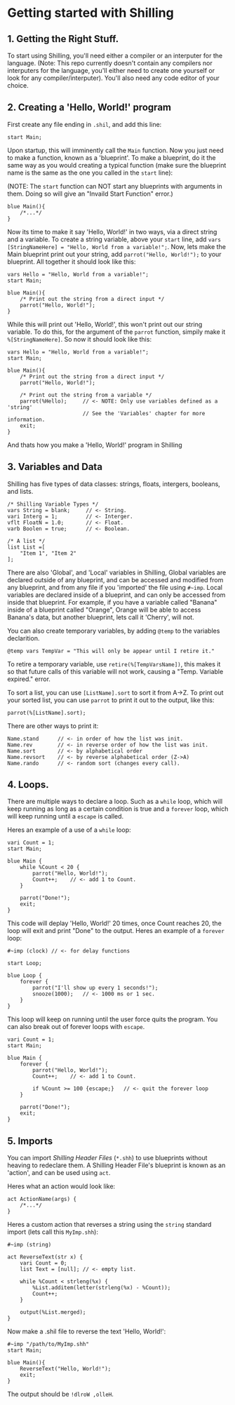 # Getting started with Shilling
## 1. Getting the Right Stuff.
To start using Shilling, you'll need either a compiler or an interputer for the language. (Note: This repo currently doesn't contain any compilers nor interputers for the language, you'll either need to create one yourself or look for any compiler/interputer). You'll also need any code editor of your choice.

## 2. Creating a 'Hello, World!' program
First create any file ending in `.shil`, and add this line:
```
start Main;
```
Upon startup, this will imminently call the `Main` function. Now you just need to make a function, known as a 'blueprint'. To make a blueprint, do it the same way as you would creating a typical function (make sure the blueprint name is the same as the one you called in the `start` line):

(NOTE: The `start` function can NOT start any blueprints with arguments in them. Doing so will give an "Invaild Start Function" error.)
```
blue Main(){
    /*...*/
}
```
Now its time to make it say 'Hello, World!' in two ways, via a direct string and a variable. To create a string variable, above your `start` line, add `vars [StringNameHere] = "Hello, World from a variable!";`. Now, lets make the Main blueprint print out your string, add `parrot("Hello, World!");` to your blueprint. All together it should look like this:
```
vars Hello = "Hello, World from a variable!";
start Main;

blue Main(){
    /* Print out the string from a direct input */
    parrot("Hello, World!");
}
```
While this will print out 'Hello, World!', this won't print out our string variable. To do this, for the argument of the `parrot` function, simpily make it `%[StringNameHere]`. So now it should look like this:
```
vars Hello = "Hello, World from a variable!";
start Main;

blue Main(){
    /* Print out the string from a direct input */
    parrot("Hello, World!");

    /* Print out the string from a variable */
    parrot(%Hello);     // <- NOTE: Only use variables defined as a 'string'
                        // See the 'Variables' chapter for more information.
    exit;
}
```

And thats how you make a 'Hello, World!' program in Shilling
## 3. Variables and Data
Shilling has five types of data classes: strings, floats, intergers, booleans, and lists.
```
/* Shilling Variable Types */
vars String = blank;     // <- String.
vari Interg = 1;         // <- Interger.
vflt FloatN = 1.0;       // <- Float.
varb Boolen = true;      // <- Boolean.

/* A list */
list List =[
    "Item 1", "Item 2"
];
```
There are also 'Global', and 'Local' variables in Shilling, Global variables are declared outside of any blueprint, and can be accessed and modified from any blueprint, and from any file if you 'imported' the file using `#~imp`. Local variables are declared inside of a blueprint, and can only be accessed from inside that blueprint. For example, if you have a variable called "Banana" inside of a blueprint called "Orange", Orange will be able to access Banana's data, but another blueprint, lets call it 'Cherry', will not.

You can also create temporary variables, by adding `@temp` to the variables declarition.
```
@temp vars TempVar = "This will only be appear until I retire it."
```

To retire a temporary variable, use `retire(%[TempVarsName])`, this makes it so that future calls of this variable will not work, causing a "Temp. Variable expired." error.

To sort a list, you can use `[ListName].sort` to sort it from A&#8594;Z. To print out your sorted list, you can use `parrot` to print it out to the output, like this:
```
parrot(%[ListName].sort);
```
There are other ways to print it:
```
Name.stand      // <- in order of how the list was init.
Name.rev        // <- in reverse order of how the list was init.
Name.sort       // <- by alphabetical order
Name.revsort    // <- by reverse alphabetical order (Z->A)
Name.rando      // <- random sort (changes every call).
```

## 4. Loops.
There are multiple ways to declare a loop. Such as a `while` loop, which will keep running as long as a certain condition is true and a `forever` loop, which will keep running until a `escape` is called.

Heres an example of a use of a `while` loop:
```
vari Count = 1;
start Main;

blue Main {
    while %Count < 20 {
        parrot("Hello, World!");
        Count++;    // <- add 1 to Count.
    }

    parrot("Done!");
    exit;
}
```
This code will deplay 'Hello, World!' 20 times, once Count reaches 20, the loop will exit and print "Done" to the output. Heres an example of a `forever` loop:
```
#~imp (clock) // <- for delay functions

start Loop;

blue Loop {
    forever {
        parrot("I'll show up every 1 seconds!");
        snooze(1000);   // <- 1000 ms or 1 sec.
    }
}
```
This loop will keep on running until the user force quits the program. You can also break out of forever loops with `escape`.
```
vari Count = 1;
start Main;

blue Main {
    forever {
        parrot("Hello, World!");
        Count++;    // <- add 1 to Count.

        if %Count >= 100 {escape;}   // <- quit the forever loop
    }

    parrot("Done!");
    exit;
}
```
## 5. Imports
You can import *Shilling Header Files* (`*.shh`) to use blueprints without heaving to redeclare them. A Shilling Header File's blueprint is known as an 'action', and can be used using `act`.

Heres what an action would look like:
```
act ActionName(args) {
    /*...*/
}
```

Heres a custom action that reverses a string using the `string` standard import (lets call this `MyImp.shh`):
```
#~imp (string)

act ReverseText(str x) {
    vari Count = 0;
    list Text = [null]; // <- empty list.

    while %Count < strleng(%x) {
        %List.additem(letter(strleng(%x) - %Count));
        Count++;
    }

    output(%List.merged);
}
```
Now make a .shil file to reverse the text 'Hello, World!':
```
#~imp "/path/to/MyImp.shh"
start Main;

blue Main(){
    ReverseText("Hello, World!");
    exit;
}
```
The output should be `!dlroW ,olleH`.
